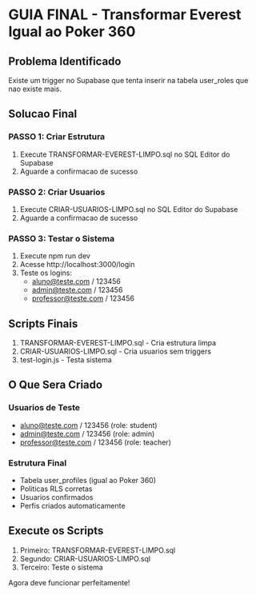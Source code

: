 # GUIA FINAL - Transformar Everest Igual ao Poker 360

## Problema Identificado
Existe um trigger no Supabase que tenta inserir na tabela user_roles que nao existe mais.

## Solucao Final

### PASSO 1: Criar Estrutura
1. Execute TRANSFORMAR-EVEREST-LIMPO.sql no SQL Editor do Supabase
2. Aguarde a confirmacao de sucesso

### PASSO 2: Criar Usuarios
1. Execute CRIAR-USUARIOS-LIMPO.sql no SQL Editor do Supabase
2. Aguarde a confirmacao de sucesso

### PASSO 3: Testar o Sistema
1. Execute npm run dev
2. Acesse http://localhost:3000/login
3. Teste os logins:
   - aluno@teste.com / 123456
   - admin@teste.com / 123456
   - professor@teste.com / 123456

## Scripts Finais

1. TRANSFORMAR-EVEREST-LIMPO.sql - Cria estrutura limpa
2. CRIAR-USUARIOS-LIMPO.sql - Cria usuarios sem triggers
3. test-login.js - Testa sistema

## O Que Sera Criado

### Usuarios de Teste
- aluno@teste.com / 123456 (role: student)
- admin@teste.com / 123456 (role: admin)  
- professor@teste.com / 123456 (role: teacher)

### Estrutura Final
- Tabela user_profiles (igual ao Poker 360)
- Politicas RLS corretas
- Usuarios confirmados
- Perfis criados automaticamente

## Execute os Scripts

1. Primeiro: TRANSFORMAR-EVEREST-LIMPO.sql
2. Segundo: CRIAR-USUARIOS-LIMPO.sql
3. Terceiro: Teste o sistema

Agora deve funcionar perfeitamente!
